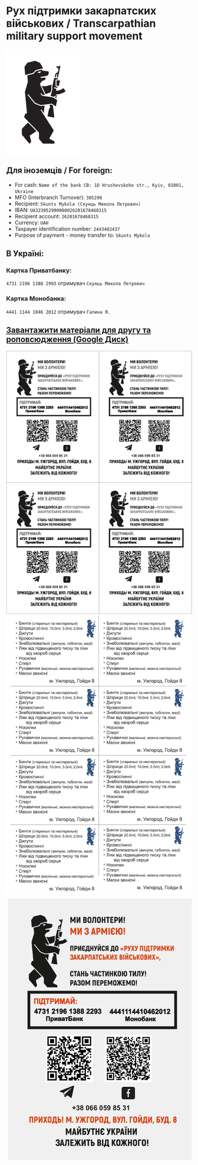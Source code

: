 # Рух підтримки закарпатских військових / Transcarpathian military support movement

![Logo](minilogo.png)
## Для іноземців / For foreign:
- For cash: `Name of the bank CB: 1D Hrushevskoho str., Kyiv, 01001, Ukraine`
- MFO (Interbranch Turnover): `305299`
- Recipient: `Skunts Mykola (Скунць Микола Петрович)`
- IBAN: `UA323052990000026201678468315`
- Recipient account: `26201678468315`
- Currency: `UAH`
- Taxpayer identification number: `2443402437`
- Purpose of payment - money transfer to: `Skunts Mykola`

## В Україні:
### Картка Приватбанку:
`4731 2196 1388 2993` отримувач `Скунць Микола Петрович`

### Картка Монобанка:
`4441 1144 1046 2012` отримувач `Галина Я.`

## [Завантажити матеріали для другу та роповсюдження (Google Диск)](https://drive.google.com/drive/folders/15cBdEUbLbBouU3aS3KbWv8B3DBbliJn9?usp=sharing) 
![lystivka](lystivka.jpg)
![neobhidne](neobhidne.png)
![plakat_a4](plakat_a4.png)

